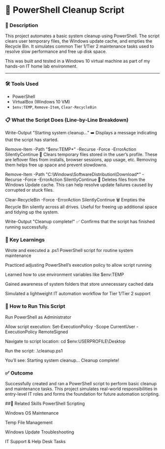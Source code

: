 # 🧼 PowerShell Cleanup Script

### 🎯 Description  
This project automates a basic system cleanup using PowerShell. The script clears user temporary files, the Windows update cache, and empties the Recycle Bin. It simulates common Tier 1/Tier 2 maintenance tasks used to resolve slow performance and free up disk space.

This was built and tested in a Windows 10 virtual machine as part of my hands-on IT home lab environment.

---

### 🛠 Tools Used  
- PowerShell  
- VirtualBox (Windows 10 VM)  
- `$env:TEMP`, `Remove-Item`, `Clear-RecycleBin`


### 📋 What the Script Does (Line-by-Line Breakdown)
Write-Output "Starting system cleanup..."
➡️ Displays a message indicating that the script has started.

Remove-Item -Path "$env:TEMP\*" -Recurse -Force -ErrorAction SilentlyContinue
🧹 Clears temporary files stored in the user’s profile. These are leftover files from installs, browser sessions, app usage, etc. Removing them helps free up space and prevent slowdowns.

Remove-Item -Path "C:\Windows\SoftwareDistribution\Download\*" -Recurse -Force -ErrorAction SilentlyContinue
🧼 Deletes files from the Windows Update cache. This can help resolve update failures caused by corrupted or stuck files.

Clear-RecycleBin -Force -ErrorAction SilentlyContinue
🗑 Empties the Recycle Bin silently across all drives. Useful for freeing up additional space and tidying up the system.

Write-Output "Cleanup complete!"
✅ Confirms that the script has finished running successfully.

### 🧠 Key Learnings
Wrote and executed a .ps1 PowerShell script for routine system maintenance

Practiced adjusting PowerShell’s execution policy to allow script running

Learned how to use environment variables like $env:TEMP

Gained awareness of system folders that store unnecessary cached data

Simulated a lightweight IT automation workflow for Tier 1/Tier 2 support

### 🔐 How to Run This Script
Run PowerShell as Administrator

Allow script execution:
Set-ExecutionPolicy -Scope CurrentUser -ExecutionPolicy RemoteSigned

Navigate to script location:
cd $env:USERPROFILE\Desktop

Run the script:
.\cleanup.ps1

You’ll see:
Starting system cleanup...
Cleanup complete!


### ✅ Outcome
Successfully created and ran a PowerShell script to perform basic cleanup and maintenance tasks. This project simulates real-world responsibilities in entry-level IT roles and forms the foundation for future automation scripting.

##🔗 Related Skills
PowerShell Scripting

Windows OS Maintenance

Temp File Management

Windows Update Troubleshooting

IT Support & Help Desk Tasks

